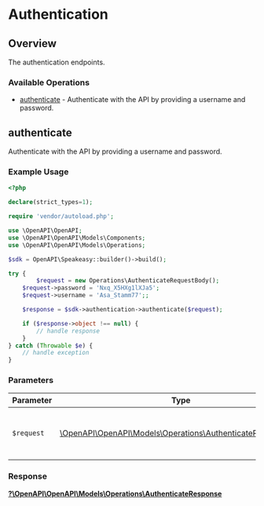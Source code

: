 # Authentication


## Overview

The authentication endpoints.

### Available Operations

* [authenticate](#authenticate) - Authenticate with the API by providing a username and password.

## authenticate

Authenticate with the API by providing a username and password.

### Example Usage

```php
<?php

declare(strict_types=1);

require 'vendor/autoload.php';

use \OpenAPI\OpenAPI;
use \OpenAPI\OpenAPI\Models\Components;
use \OpenAPI\OpenAPI\Models\Operations;

$sdk = OpenAPI\Speakeasy::builder()->build();

try {
        $request = new Operations\AuthenticateRequestBody();
    $request->password = 'Nxq_X5HXg1lXJa5';
    $request->username = 'Asa_Stamm77';;

    $response = $sdk->authentication->authenticate($request);

    if ($response->object !== null) {
        // handle response
    }
} catch (Throwable $e) {
    // handle exception
}
```

### Parameters

| Parameter                                                                                                        | Type                                                                                                             | Required                                                                                                         | Description                                                                                                      |
| ---------------------------------------------------------------------------------------------------------------- | ---------------------------------------------------------------------------------------------------------------- | ---------------------------------------------------------------------------------------------------------------- | ---------------------------------------------------------------------------------------------------------------- |
| `$request`                                                                                                       | [\OpenAPI\OpenAPI\Models\Operations\AuthenticateRequestBody](../../Models/Operations/AuthenticateRequestBody.md) | :heavy_check_mark:                                                                                               | The request object to use for the request.                                                                       |


### Response

**[?\OpenAPI\OpenAPI\Models\Operations\AuthenticateResponse](../../Models/Operations/AuthenticateResponse.md)**

